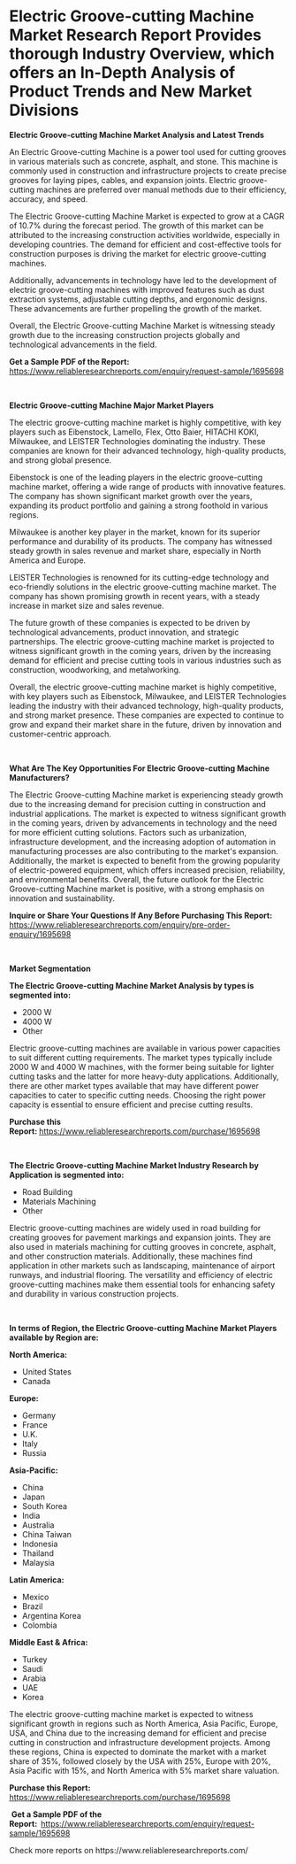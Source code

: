 <p><h1>Electric Groove-cutting Machine Market Research Report Provides thorough Industry Overview, which offers an In-Depth Analysis of Product Trends and New Market Divisions</h1></p><p><strong>Electric Groove-cutting Machine Market Analysis and Latest Trends</strong></p>
<p><p>An Electric Groove-cutting Machine is a power tool used for cutting grooves in various materials such as concrete, asphalt, and stone. This machine is commonly used in construction and infrastructure projects to create precise grooves for laying pipes, cables, and expansion joints. Electric groove-cutting machines are preferred over manual methods due to their efficiency, accuracy, and speed.</p><p>The Electric Groove-cutting Machine Market is expected to grow at a CAGR of 10.7% during the forecast period. The growth of this market can be attributed to the increasing construction activities worldwide, especially in developing countries. The demand for efficient and cost-effective tools for construction purposes is driving the market for electric groove-cutting machines.</p><p>Additionally, advancements in technology have led to the development of electric groove-cutting machines with improved features such as dust extraction systems, adjustable cutting depths, and ergonomic designs. These advancements are further propelling the growth of the market.</p><p>Overall, the Electric Groove-cutting Machine Market is witnessing steady growth due to the increasing construction projects globally and technological advancements in the field.</p></p>
<p><strong>Get a Sample PDF of the Report:&nbsp;</strong> <a href="https://www.reliableresearchreports.com/enquiry/request-sample/1695698">https://www.reliableresearchreports.com/enquiry/request-sample/1695698</a></p>
<p>&nbsp;</p>
<p><strong>Electric Groove-cutting Machine Major Market Players</strong></p>
<p><p>The electric groove-cutting machine market is highly competitive, with key players such as Eibenstock, Lamello, Flex, Otto Baier, HITACHI KOKI, Milwaukee, and LEISTER Technologies dominating the industry. These companies are known for their advanced technology, high-quality products, and strong global presence.</p><p>Eibenstock is one of the leading players in the electric groove-cutting machine market, offering a wide range of products with innovative features. The company has shown significant market growth over the years, expanding its product portfolio and gaining a strong foothold in various regions.</p><p>Milwaukee is another key player in the market, known for its superior performance and durability of its products. The company has witnessed steady growth in sales revenue and market share, especially in North America and Europe.</p><p>LEISTER Technologies is renowned for its cutting-edge technology and eco-friendly solutions in the electric groove-cutting machine market. The company has shown promising growth in recent years, with a steady increase in market size and sales revenue.</p><p>The future growth of these companies is expected to be driven by technological advancements, product innovation, and strategic partnerships. The electric groove-cutting machine market is projected to witness significant growth in the coming years, driven by the increasing demand for efficient and precise cutting tools in various industries such as construction, woodworking, and metalworking.</p><p>Overall, the electric groove-cutting machine market is highly competitive, with key players such as Eibenstock, Milwaukee, and LEISTER Technologies leading the industry with their advanced technology, high-quality products, and strong market presence. These companies are expected to continue to grow and expand their market share in the future, driven by innovation and customer-centric approach.</p></p>
<p>&nbsp;</p>
<p><strong>What Are The Key Opportunities For Electric Groove-cutting Machine Manufacturers?</strong></p>
<p><p>The Electric Groove-cutting Machine market is experiencing steady growth due to the increasing demand for precision cutting in construction and industrial applications. The market is expected to witness significant growth in the coming years, driven by advancements in technology and the need for more efficient cutting solutions. Factors such as urbanization, infrastructure development, and the increasing adoption of automation in manufacturing processes are also contributing to the market's expansion. Additionally, the market is expected to benefit from the growing popularity of electric-powered equipment, which offers increased precision, reliability, and environmental benefits. Overall, the future outlook for the Electric Groove-cutting Machine market is positive, with a strong emphasis on innovation and sustainability.</p></p>
<p><strong>Inquire or Share Your Questions If Any Before Purchasing This Report:</strong> <a href="https://www.reliableresearchreports.com/enquiry/pre-order-enquiry/1695698">https://www.reliableresearchreports.com/enquiry/pre-order-enquiry/1695698</a></p>
<p>&nbsp;</p>
<p><strong>Market Segmentation</strong></p>
<p><strong>The Electric Groove-cutting Machine Market Analysis by types is segmented into:</strong></p>
<p><ul><li>2000 W</li><li>4000 W</li><li>Other</li></ul></p>
<p><p>Electric groove-cutting machines are available in various power capacities to suit different cutting requirements. The market types typically include 2000 W and 4000 W machines, with the former being suitable for lighter cutting tasks and the latter for more heavy-duty applications. Additionally, there are other market types available that may have different power capacities to cater to specific cutting needs. Choosing the right power capacity is essential to ensure efficient and precise cutting results.</p></p>
<p><strong>Purchase this Report:&nbsp;</strong><a href="https://www.reliableresearchreports.com/purchase/1695698">https://www.reliableresearchreports.com/purchase/1695698</a></p>
<p>&nbsp;</p>
<p><strong>The Electric Groove-cutting Machine Market Industry Research by Application is segmented into:</strong></p>
<p><ul><li>Road Building</li><li>Materials Machining</li><li>Other</li></ul></p>
<p><p>Electric groove-cutting machines are widely used in road building for creating grooves for pavement markings and expansion joints. They are also used in materials machining for cutting grooves in concrete, asphalt, and other construction materials. Additionally, these machines find application in other markets such as landscaping, maintenance of airport runways, and industrial flooring. The versatility and efficiency of electric groove-cutting machines make them essential tools for enhancing safety and durability in various construction projects.</p></p>
<p>&nbsp;</p>
<p><strong>In terms of Region, the Electric Groove-cutting Machine Market Players available by Region are:</strong></p>
<p>
    <p> <strong> North America: </strong>
        <ul>
            <li>United States</li>
            <li>Canada</li>
        </ul>
        </p> 
    <p> <strong> Europe: </strong>
        <ul>
            <li>Germany</li>
            <li>France</li>
            <li>U.K.</li>
            <li>Italy</li>
            <li>Russia</li>
        </ul>
        </p> 
    <p> <strong> Asia-Pacific: </strong>
        <ul>
            <li>China</li>
            <li>Japan</li>
            <li>South Korea</li>
            <li>India</li>
            <li>Australia</li>
            <li>China Taiwan</li>
            <li>Indonesia</li>
            <li>Thailand</li>
            <li>Malaysia</li>
        </ul>
        </p> 
    <p> <strong> Latin America: </strong>
        <ul>
            <li>Mexico</li>
            <li>Brazil</li>
            <li>Argentina Korea</li>
            <li>Colombia</li>
        </ul>
        </p> 
    <p> <strong> Middle East & Africa: </strong>
        <ul>
            <li>Turkey</li>
            <li>Saudi</li>
            <li>Arabia</li>
            <li>UAE</li>
            <li>Korea</li>
        </ul>
    </p>
    </p>
<p><p>The electric groove-cutting machine market is expected to witness significant growth in regions such as North America, Asia Pacific, Europe, USA, and China due to the increasing demand for efficient and precise cutting in construction and infrastructure development projects. Among these regions, China is expected to dominate the market with a market share of 35%, followed closely by the USA with 25%, Europe with 20%, Asia Pacific with 15%, and North America with 5% market share valuation.</p></p>
<p><strong>Purchase this Report: </strong><a href="https://www.reliableresearchreports.com/purchase/1695698">https://www.reliableresearchreports.com/purchase/1695698</a></p>
<p>&nbsp;<strong>Get a Sample PDF of the Report:&nbsp;&nbsp;</strong><a href="https://www.reliableresearchreports.com/enquiry/request-sample/1695698">https://www.reliableresearchreports.com/enquiry/request-sample/1695698</a></p>
<p><strong></strong></p>
<p>Check more reports on https://www.reliableresearchreports.com/</p>